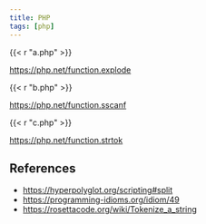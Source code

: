 ```yaml
---
title: PHP
tags: [php]
---
```


{{< r "a.php" >}}

<https://php.net/function.explode>

{{< r "b.php" >}}

<https://php.net/function.sscanf>

{{< r "c.php" >}}

<https://php.net/function.strtok>

## References

- <https://hyperpolyglot.org/scripting#split>
- <https://programming-idioms.org/idiom/49>
- <https://rosettacode.org/wiki/Tokenize_a_string>
